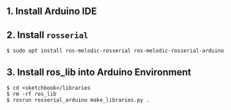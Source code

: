## 1. Install Arduino IDE

## 2. Install `rosserial`

```shell
$ sudo apt install ros-melodic-rosserial ros-melodic-rosserial-arduino
```

## 3. Install ros_lib into Arduino Environment

```shell
$ cd <sketchbook>/libraries
$ rm -rf ros_lib
$ rosrun rosserial_arduino make_libraries.py .
```

